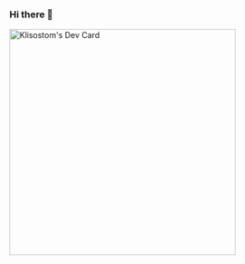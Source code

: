 ### Hi there 👋

<!--
**klisostom/klisostom** is a ✨ _special_ ✨ repository because its `README.md` (this file) appears on your GitHub profile.

Here are some ideas to get you started:

- 🔭 I’m currently working on ...
- 🌱 I’m currently learning ...
- 👯 I’m looking to collaborate on ...
- 🤔 I’m looking for help with ...
- 💬 Ask me about ...
- 📫 How to reach me: ...
- 😄 Pronouns: ...
- ⚡ Fun fact: ...
-->
<a href="https://app.daily.dev/klisostom"><img src="https://api.daily.dev/devcards/a48ed232c2b54c9298fa46e98613437d.png?r=2zx" width="400" alt="Klisostom's Dev Card"/></a>
